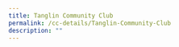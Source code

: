```yaml
---
title: Tanglin Community Club
permalink: /cc-details/Tanglin-Community-Club
description: ""
---
```

